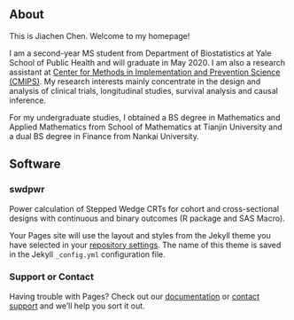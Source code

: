 ## About

This is Jiachen Chen. Welcome to my homepage!

I am a second-year MS student from Department of Biostatistics at Yale School of Public Health and will graduate in May 2020. I am also a research assistant at [Center for Methods in Implementation and Prevention Science (CMIPS)](https://publichealth.yale.edu/cmips/). My research interests mainly concentrate in the design and analysis of clinical trials, longitudinal studies, survival analysis and causal inference.

For my undergraduate studies, I obtained a BS degree in Mathematics and Applied Mathematics from School of Mathematics at  Tianjin University and a dual BS degree in Finance from Nankai University. 

## Software 

### swdpwr

Power calculation of Stepped Wedge CRTs for cohort and cross-sectional designs with continuous and binary outcomes (R package and SAS Macro).



Your Pages site will use the layout and styles from the Jekyll theme you have selected in your [repository settings](https://github.com/jiachenchen322/jiachen.chen.github.com/settings). The name of this theme is saved in the Jekyll `_config.yml` configuration file.

### Support or Contact

Having trouble with Pages? Check out our [documentation](https://help.github.com/categories/github-pages-basics/) or [contact support](https://github.com/contact) and we’ll help you sort it out.
